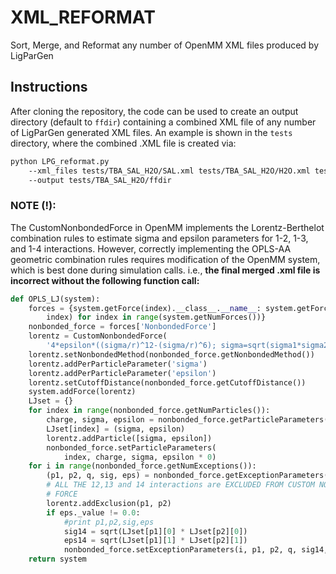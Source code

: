 # XML_REFORMAT
Sort, Merge, and Reformat any number of OpenMM XML files produced by LigParGen

## Instructions

After cloning the repository, the code can be used to create an output directory (default to `ffdir`) containing a combined XML file of any number of LigParGen generated XML files. An example is shown in the `tests` directory, where the combined .XML file is created via:

```bash
python LPG_reformat.py
    --xml_files tests/TBA_SAL_H2O/SAL.xml tests/TBA_SAL_H2O/H2O.xml tests/TBA_SAL_H2O/TBA.xml
    --output tests/TBA_SAL_H2O/ffdir
```

### NOTE (!):

The CustomNonbondedForce in OpenMM implements the Lorentz-Berthelot combination rules to estimate sigma and epsilon parameters for 1-2, 1-3, and 1-4 interactions. However, correctly implementing the OPLS-AA geometric combination rules requires modification of the OpenMM system, which is best done during simulation calls. i.e., **the final merged .xml file is incorrect without the following function call:**

```python
def OPLS_LJ(system):
    forces = {system.getForce(index).__class__.__name__: system.getForce(
        index) for index in range(system.getNumForces())}
    nonbonded_force = forces['NonbondedForce']
    lorentz = CustomNonbondedForce(
        '4*epsilon*((sigma/r)^12-(sigma/r)^6); sigma=sqrt(sigma1*sigma2); epsilon=sqrt(epsilon1*epsilon2)')
    lorentz.setNonbondedMethod(nonbonded_force.getNonbondedMethod())
    lorentz.addPerParticleParameter('sigma')
    lorentz.addPerParticleParameter('epsilon')
    lorentz.setCutoffDistance(nonbonded_force.getCutoffDistance())
    system.addForce(lorentz)
    LJset = {}
    for index in range(nonbonded_force.getNumParticles()):
        charge, sigma, epsilon = nonbonded_force.getParticleParameters(index)
        LJset[index] = (sigma, epsilon)
        lorentz.addParticle([sigma, epsilon])
        nonbonded_force.setParticleParameters(
            index, charge, sigma, epsilon * 0)
    for i in range(nonbonded_force.getNumExceptions()):
        (p1, p2, q, sig, eps) = nonbonded_force.getExceptionParameters(i)
        # ALL THE 12,13 and 14 interactions are EXCLUDED FROM CUSTOM NONBONDED
        # FORCE
        lorentz.addExclusion(p1, p2)
        if eps._value != 0.0:
            #print p1,p2,sig,eps
            sig14 = sqrt(LJset[p1][0] * LJset[p2][0])
            eps14 = sqrt(LJset[p1][1] * LJset[p2][1])
            nonbonded_force.setExceptionParameters(i, p1, p2, q, sig14, eps)
    return system
``` 
